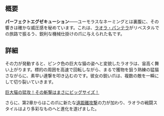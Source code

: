 <!-- title: パーフェクトエグゼキューション -->

<!-- quote: ラオーーッ！ -->

<!-- chapters: -1 -->

<!-- images: (ラオラが初めてパーフェクトエグゼキューションを振るう姿), (インベントリに映るパーフェクトエグゼキューション), (パーフェクトエグゼキューションの能力が発動した瞬間) -->

<!-- model: true -->

## 概要

**パーフェクトエグゼキューション**――ユーモラスなネーミングとは裏腹に、その響きは確かな威圧感を秘めています。これは、[ラオラ・パンテラ](#entry:raora-entry)がリベスタルでの旅路で振るう、鋭利な機械仕掛けの爪に与えられた名です。

## 詳細

その力が発動すると、ピンク色の巨大な猫の姿へと変貌したラオラは、宙高く舞い上がります。標的の周囲を高速で回転しながら、まるで獲物を狙う熟練の猛猫さながらに、素早い連撃を叩き込むのです。彼女の鋭い爪は、複数の敵を一瞬にして切り裂いていきます。

[巨大猫の猛攻！その斬撃はまさにビッグサイズ！](#embed:https://www.youtube.com/live/8ybUOw9NhMc?si=8Pej7LP7Am3NbGSa&t=6746)

さらに、第2章からはこの爪に新たな[遠距離攻撃](#entry:revelations-entry)の力が加わり、ラオラの戦闘スタイルはより多彩なものへと進化を遂げました。